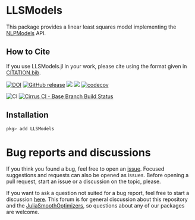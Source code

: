 # LLSModels

This package provides a linear least squares model implementing the [NLPModels](https://github.com/JuliaSmoothOptimizers/NLPModels.jl) API.

## How to Cite

If you use LLSModels.jl in your work, please cite using the format given in [CITATION.bib](https://github.com/JuliaSmoothOptimizers/LLSModels.jl/blob/main/CITATION.bib).

[![DOI](https://zenodo.org/badge/DOI/10.5281/zenodo.4625076.svg)](https://doi.org/10.5281/zenodo.4625076)
[![GitHub release](https://img.shields.io/github/release/JuliaSmoothOptimizers/LLSModels.jl.svg)](https://github.com/JuliaSmoothOptimizers/LLSModels.jl/releases/latest)
[![](https://img.shields.io/badge/docs-stable-3f51b5.svg)](https://JuliaSmoothOptimizers.github.io/LLSModels.jl/stable)
[![](https://img.shields.io/badge/docs-latest-3f51b5.svg)](https://JuliaSmoothOptimizers.github.io/LLSModels.jl/dev)
[![codecov](https://codecov.io/gh/JuliaSmoothOptimizers/LLSModels.jl/branch/main/graph/badge.svg)](https://codecov.io/gh/JuliaSmoothOptimizers/LLSModels.jl)

![CI](https://github.com/JuliaSmoothOptimizers/LLSModels.jl/workflows/CI/badge.svg?branch=main)
[![Cirrus CI - Base Branch Build Status](https://img.shields.io/cirrus/github/JuliaSmoothOptimizers/LLSModels.jl?logo=Cirrus%20CI)](https://cirrus-ci.com/github/JuliaSmoothOptimizers/LLSModels.jl)

## Installation

```julia
pkg> add LLSModels
```

# Bug reports and discussions

If you think you found a bug, feel free to open an [issue](https://github.com/JuliaSmoothOptimizers/LLSModels.jl/issues).
Focused suggestions and requests can also be opened as issues. Before opening a pull request, start an issue or a discussion on the topic, please.

If you want to ask a question not suited for a bug report, feel free to start a discussion [here](https://github.com/JuliaSmoothOptimizers/Organization/discussions). This forum is for general discussion about this repository and the [JuliaSmoothOptimizers](https://github.com/JuliaSmoothOptimizers), so questions about any of our packages are welcome.
